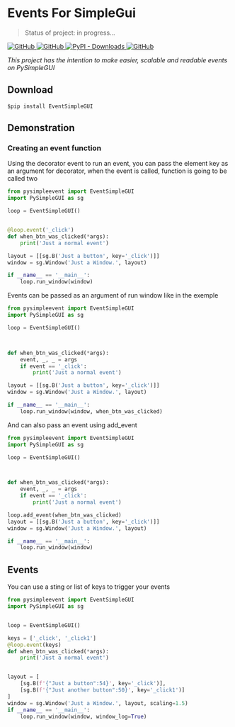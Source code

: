 # Events For SimpleGui

> Status of project: in progress...
> 
<p align="center">

<a href="https://github.com/MikalROn/EventSimpleGUI">

![GitHub](https://img.shields.io/github/languages/code-size/MikalROn/EventSimpleGUI?style=for-the-badge)
![GitHub](https://img.shields.io/github/license/MikalROn/EventSimpleGUI?style=for-the-badge)
![PyPI - Downloads](https://img.shields.io/pypi/dm/eventsimplegui?style=for-the-badge)
![GitHub](https://img.shields.io/badge/Github-Open%20source-green?style=for-the-badge&logo=github)

</a>

</p>

<em>This project has the intention to make easier, scalable and readable events on PySimpleGUI</em>

## Download
````shell
$pip install EventSimpleGUI
````
## Demonstration

<h3> Creating an event function </h3>

<p>Using the decorator event to run an event, you can pass the element key as an argument for decorator, when the event 
is called, function is going to be called two</p>

````python
from pysimpleevent import EventSimpleGUI
import PySimpleGUI as sg

loop = EventSimpleGUI()


@loop.event('_click')
def when_btn_was_clicked(*args):
    print('Just a normal event')

layout = [[sg.B('Just a button', key='_click')]]
window = sg.Window('Just a Window.', layout)

if __name__ == '__main__':
    loop.run_window(window)
````
Events can be passed as an argument of run window like in the exemple
````python
from pysimpleevent import EventSimpleGUI
import PySimpleGUI as sg

loop = EventSimpleGUI()



def when_btn_was_clicked(*args):
    event, _, _ = args
    if event == '_click':
        print('Just a normal event')

layout = [[sg.B('Just a button', key='_click')]]
window = sg.Window('Just a Window.', layout)

if __name__ == '__main__':
    loop.run_window(window, when_btn_was_clicked)
````
And can also pass an event using add_event
````python
from pysimpleevent import EventSimpleGUI
import PySimpleGUI as sg

loop = EventSimpleGUI()



def when_btn_was_clicked(*args):
    event, _, _ = args
    if event == '_click':
        print('Just a normal event')

loop.add_event(when_btn_was_clicked)
layout = [[sg.B('Just a button', key='_click')]]
window = sg.Window('Just a Window.', layout)

if __name__ == '__main__':
    loop.run_window(window)
````

## Events

<p> You can use a sting or list of keys to trigger your events </p>

````python
from pysimpleevent import EventSimpleGUI
import PySimpleGUI as sg


loop = EventSimpleGUI()

keys = ['_click', '_click1']
@loop.event(keys)
def when_btn_was_clicked(*args):
    print('Just a normal event')


layout = [
    [sg.B(f'{"Just a button":54}', key='_click')],
    [sg.B(f'{"Just another button":50}', key='_click1')]
]
window = sg.Window('Just a Window.', layout, scaling=1.5)
if __name__ == '__main__':
    loop.run_window(window, window_log=True)
````


